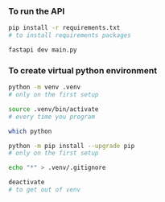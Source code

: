 ### To run the API
```bash
pip install -r requirements.txt
# to install requirements packages
```
```bash
fastapi dev main.py
```

### To create virtual python environment

```bash
python -m venv .venv
# only on the first setup
```
```bash
source .venv/bin/activate
# every time you program
```
```bash
which python
```
```bash
python -m pip install --upgrade pip
# only on the first setup
```
```bash
echo "*" > .venv/.gitignore
```
```bash
deactivate
# to get out of venv
```
